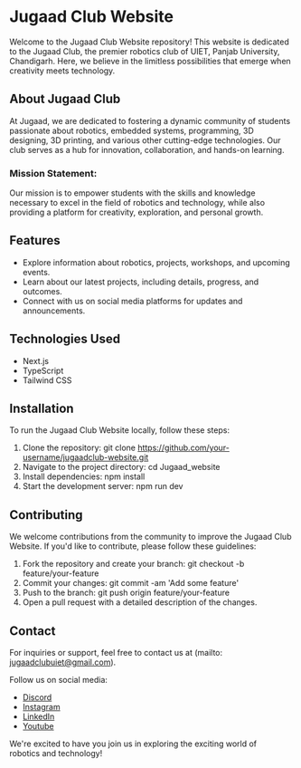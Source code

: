 # Jugaad Club Website

Welcome to the Jugaad Club Website repository! This website is dedicated to the Jugaad Club, the premier robotics club of UIET, Panjab University, Chandigarh. Here, we believe in the limitless possibilities that emerge when creativity meets technology.

## About Jugaad Club

At Jugaad, we are dedicated to fostering a dynamic community of students passionate about robotics, embedded systems, programming, 3D designing, 3D printing, and various other cutting-edge technologies. Our club serves as a hub for innovation, collaboration, and hands-on learning. 

### Mission Statement:
Our mission is to empower students with the skills and knowledge necessary to excel in the field of robotics and technology, while also providing a platform for creativity, exploration, and personal growth.

## Features

- Explore information about robotics, projects, workshops, and upcoming events.
- Learn about our latest projects, including details, progress, and outcomes.
- Connect with us on social media platforms for updates and announcements.

## Technologies Used

- Next.js
- TypeScript
- Tailwind CSS

## Installation

To run the Jugaad Club Website locally, follow these steps:

1. Clone the repository: git clone https://github.com/your-username/jugaadclub-website.git
2. Navigate to the project directory: cd Jugaad_website
3. Install dependencies: npm install
4. Start the development server: npm run dev

## Contributing

We welcome contributions from the community to improve the Jugaad Club Website. If you'd like to contribute, please follow these guidelines:

1. Fork the repository and create your branch: git checkout -b feature/your-feature
2. Commit your changes: git commit -am 'Add some feature'
3. Push to the branch: git push origin feature/your-feature
4. Open a pull request with a detailed description of the changes.

## Contact

For inquiries or support, feel free to contact us at (mailto: jugaadclubuiet@gmail.com).

Follow us on social media:
- [Discord](https://discord.com/invite/d9Ha63Yjjq)
- [Instagram](https://www.instagram.com/jugaadclubuiet/)
- [LinkedIn](https://www.linkedin.com/company/jugaad-robotics-club-uiet)
- [Youtube](https://www.youtube.com/@jugaadclubuiet)

We're excited to have you join us in exploring the exciting world of robotics and technology!